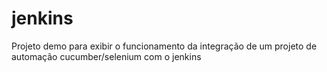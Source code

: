 # jenkins
Projeto demo para exibir o funcionamento da integração de um projeto de automação cucumber/selenium com o jenkins
